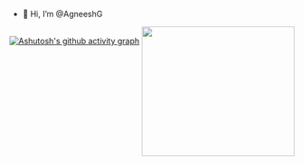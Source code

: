 - 👋 Hi, I’m @AgneeshG
<!---  - 👀 I’m interested in ...
- 🌱 I’m currently learning ...
- 💞️ I’m looking to collaborate on ...
- 📫 How to reach me ...
- 😄 Pronouns: ...
- ⚡ Fun fact: ...   --->
<img src="https://miro.medium.com/v2/resize:fit:679/1*zVnWJtyGOX_kUIDm6ccCfQ.gif" height="230" width="270" align="right"> <br>
[![Ashutosh's github activity graph](https://github-readme-activity-graph.vercel.app/graph?username=AgneeshG&bg_color=d1ddff&color=2a3909&line=635cc7&point=b1acb9&area=true&hide_border=true)](https://github.com/ashutosh00710/github-readme-activity-graph)

<!---
AgneeshG/AgneeshG is a ✨ special ✨ repository because its `README.md` (this file) appears on your GitHub profile.
You can click the Preview link to take a look at your changes.
--->
